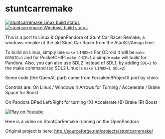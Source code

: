 # stuntcarremake

[![stuntcarremake Linux build status](https://travis-ci.org/ptitSeb/stuntcarremake.svg?branch=master)](https://travis-ci.org/ptitSeb/stuntcarremake "stuntcarremake Linux build status") [![stuntcarremake Windows build status](https://ci.appveyor.com/api/projects/status/3b9bd69a4vsy0eu6/branch/master?svg=true)](https://ci.appveyor.com/project/ptitSeb/stuntcarremake/branch/master "stuntcarremake Windows Build status")

This is a port to Linux & OpenPandora of Stunt Car Racer Remake, a windows remake of the old Stunt Car Racer from the AtariST/Amiga time.

To build on Linux, simply use `make LINUX=1`
For ODroid it will be `make ODROID=1`
and for PocketCHIP: `make CHIP=1`
a simple `make` will build for Pandora.
Also, you can also use SDL2 instead of SDL1, by adding `SDL=2` to the make command (so SDL2 Linux is `make LINUX=1 SDL=2`)

Some code (the OpenAL part) come from Forsaken/ProjectX port by chino.

Controls are:
On Linux / Windows
 4 Arrows for Turning / Accelerate / Brake
 Space for Boost

On Pandora
 DPad Left/Right for turning
 (X) Accelerate
 (B) Brake
 (R) Boost

[![Play on Youtube](https://img.youtube.com/vi/qKTFntQtG6E/0.jpg)](https://www.youtube.com/watch?v=qKTFntQtG6E)

Here is a video on StuntCarRemake running on the OpenPandora

Original project is here: http://sourceforge.net/projects/stuntcarremake/
